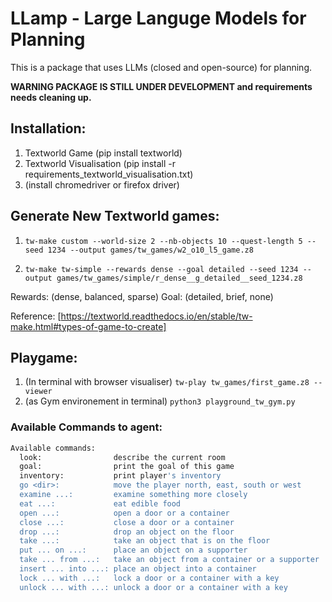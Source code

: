 # LLamp - Large Languge Models for Planning

This is a package that uses LLMs (closed and open-source) for planning. 

**WARNING PACKAGE IS STILL UNDER DEVELOPMENT and requirements needs cleaning up.**

## Installation:
1. Textworld Game (pip install textworld)
2. Textworld Visualisation (pip install -r requirements_textworld_visualisation.txt)
3. (install chromedriver or firefox driver)


## Generate New Textworld games:
1. `tw-make custom --world-size 2 --nb-objects 10 --quest-length 5 --seed 1234 --output games/tw_games/w2_o10_l5_game.z8`

2. `tw-make tw-simple --rewards dense --goal detailed --seed 1234 --output games/tw_games/simple/r_dense__g_detailed__seed_1234.z8`

Rewards: (dense, balanced, sparse)
Goal: (detailed, brief, none)

Reference: [https://textworld.readthedocs.io/en/stable/tw-make.html#types-of-game-to-create]

## Playgame:
1. (In terminal with browser visualiser) `tw-play tw_games/first_game.z8 --viewer`
2. (as Gym environement in terminal) `python3 playground_tw_gym.py`


### Available Commands to agent:
```bash
Available commands:
  look:                describe the current room
  goal:                print the goal of this game
  inventory:           print player's inventory
  go <dir>:            move the player north, east, south or west
  examine ...:         examine something more closely
  eat ...:             eat edible food
  open ...:            open a door or a container
  close ...:           close a door or a container
  drop ...:            drop an object on the floor
  take ...:            take an object that is on the floor
  put ... on ...:      place an object on a supporter
  take ... from ...:   take an object from a container or a supporter
  insert ... into ...: place an object into a container
  lock ... with ...:   lock a door or a container with a key
  unlock ... with ...: unlock a door or a container with a key
```

